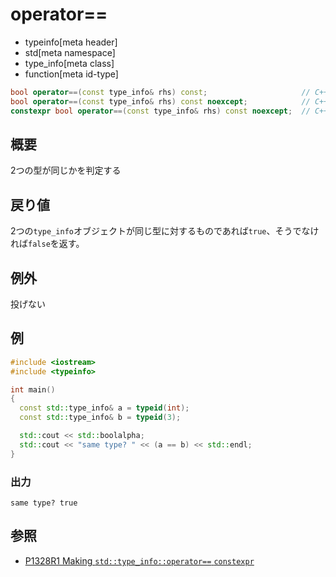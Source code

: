 # operator==
* typeinfo[meta header]
* std[meta namespace]
* type_info[meta class]
* function[meta id-type]

```cpp
bool operator==(const type_info& rhs) const;                     // C++03
bool operator==(const type_info& rhs) const noexcept;            // C++11
constexpr bool operator==(const type_info& rhs) const noexcept;  // C++23
```

## 概要
2つの型が同じかを判定する


## 戻り値
2つの`type_info`オブジェクトが同じ型に対するものであれば`true`、そうでなければ`false`を返す。


## 例外
投げない


## 例
```cpp example
#include <iostream>
#include <typeinfo>

int main()
{
  const std::type_info& a = typeid(int);
  const std::type_info& b = typeid(3);

  std::cout << std::boolalpha;
  std::cout << "same type? " << (a == b) << std::endl;
}
```

### 出力
```
same type? true
```

## 参照
- [P1328R1 Making `std::type_info::operator==` `constexpr`](http://www.open-std.org/jtc1/sc22/wg21/docs/papers/2021/p1328r1.html)
